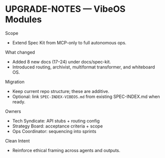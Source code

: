 # UPGRADE-NOTES — VibeOS Modules

Scope
- Extend Spec Kit from MCP-only to full autonomous ops.

What changed
- Added 8 new docs (17–24) under docs/spec-kit.
- Introduced routing, archivist, multiformat transformer, and whiteboard OS.

Migration
- Keep current repo structure; these are additive.
- Optional: link `SPEC-INDEX-VIBEOS.md` from existing SPEC-INDEX.md when ready.

Owners
- Tech Syndicate: API stubs + routing config
- Strategy Board: acceptance criteria + scope
- Ops Coordinator: sequencing into sprints

Clean Intent
- Reinforce ethical framing across agents and outputs.
